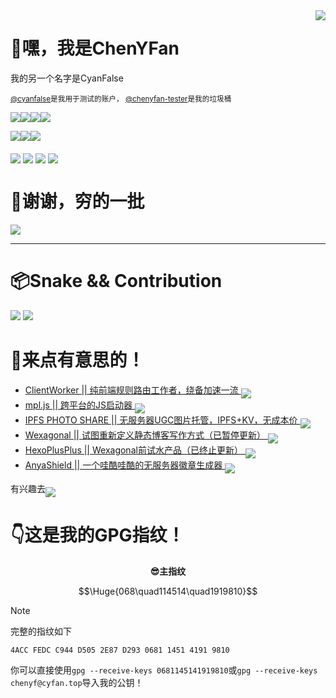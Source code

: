 <img align='right' src='http://i.imgur.com/HT8q4xC.png'>

# 👋嘿，我是ChenYFan

我的另一个名字是CyanFalse

<sub>[@cyanfalse](http://github.com/cyanfalse)是我用于测试的账户， [@chenyfan-tester](http://github.com/chenyfan-tester)是我的垃圾桶</sub>

<img align='middle' src='http://anya.215213344.xyz/?text=%E6%98%AF%E5%AD%A6%E7%94%9F%EF%BC%81%E7%9D%BE%E8%B4%B5%E7%9A%84%E7%B4%AB%E8%89%B2%EF%BC%81&img=http://i.imgur.com/QncNJJ1.png&bgcolor1=a371f7&bgcolor2=8957e5'></img><img align='middle' src='http://anya.215213344.xyz/?text=♂&bgcolor1=b100ffd9&img=http://i.imgur.com/dGqcpPU.jpg'></img><img align='middle' src='http://anya.215213344.xyz/?text=VSCode&bgcolor1=24aff2&bgcolor2=0075b8&img=http://i.imgur.com/XksHKIV.jpg'></img><img align='middle' src='http://anya.215213344.xyz/?text=JavaScript&bgcolor1=f7df37&bgcolor2=f7df37&color=333&img=http://i.imgur.com/de9PXVn.jpg'></img>

[<img align='middle' src='http://anya.215213344.xyz/?bgcolor1=f7a433&bgcolor2=ffdaad&color=fff&text=CloudFlareWorker&img=http://workers.cloudflare.com/resources/logo/logo.svg'></img>](http://workers.cloudflare.com/)[<img align='middle' src='http://anya.215213344.xyz/?text=Vercel&img=http://i.imgur.com/4xpzZlA.png&bgcolor1=000&bgcolor2=000'></img>](http://vercel.com/)[<img align='middle' src='http://anya.215213344.xyz/?text=Azure&img=http://i.imgur.com/YxxZfOo.png&bgcolor1=38c9f3&bgcolor2=074c90'></img>](http://azure.com/)

[<img align='middle' src='http://anya.215213344.xyz/?text=Telegram%20@CyanFalseBot&bgcolor1=30a3e6&bgcolor2=30a3e6&img=http://i.imgur.com/7qo9t7X.jpg'></img>](http://t.me/CyanFalseBot) [<img align='middle' src='http://anya.215213344.xyz/?text=V2EX%20@ChenYFan&img=http://i.imgur.com/PAcMd7y.png&bgcolor1=eee&bgcolor2=ccc&color=333'></img>](http://v2ex.com/member/ChenYFan) [<img align='middle' src='http://anya.215213344.xyz/?text=Mail%20to%20chenyf@cyfan.top&bgcolor1=fff&bgcolor2=eee&img=http://i.imgur.com/5L7CbqA.png&color=555'></img>](mailto:chenyf@cyfan.top) [<img align='middle' src='http://anya.215213344.xyz/?text=Twitter%20@ChenYF_OHHH&bgcolor1=1d9bf0&bgcolor2=30a3e6&img=http://i.imgur.com/dpqSHIL.png'></img>](http://twitter.com/ChenYF_OHHH)


# 🍻谢谢，穷的一批

[![](http://anya.215213344.xyz/?text=%E4%B8%BA%E7%88%B1%E5%8F%91%E7%94%B5%20@ChenYFan&img=http://i.imgur.com/r3hX9Ww.png&bgcolor1=946ce6&bgcolor2=946ce6&color=eee)](http://afdian.net/@ChenYFan)

---

# 📦Snake && Contribution
![](http://github-readme-stats.vercel.app/api/?username=ChenYFan&show_icons=true&title_color=fff&icon_color=79ff97&text_color=9f9f9f&bg_color=151515)
![](http://snakegithub.pages.dev/github-contribution-grid-snake.svg)


# 👀来点有意思的！

- [ClientWorker || 纯前端规则路由工作者，绕备加速一流 <img align='middle' src='http://anya.215213344.xyz/?repo=ChenYFan/ClientWorker&cache=1'></img>](http://github.com/ChenYFan/ClientWorker)
- [mpl.js || 跨平台的JS启动器 <img align='middle' src='http://anya.215213344.xyz/?repo=CrazyCreativeDream/mpl.js&cache=1'></img>](http://github.com/CrazyCreativeDream/mpl.js)
- [IPFS PHOTO SHARE || 无服务器UGC图片托管，IPFS+KV，无成本价 <img align='middle' src='http://anya.215213344.xyz/?repo=ChenYFan-Tester/IPFS_PHOTO_SHARE&cache=1'></img>](http://github.com/ChenYFan-Tester/IPFS_PHOTO_SHARE)
- [Wexagonal || 试图重新定义静态博客写作方式（已暂停更新）  <img align='middle' src='http://anya.215213344.xyz/?repo=Wexagonal/Wexagonal&cache=1'></img>](http://github.com/Wexagonal/Wexagonal)
- [HexoPlusPlus || Wexagonal前试水产品（已终止更新）  <img align='middle' src='http://anya.215213344.xyz/?repo=Hexoplusplus/Hexoplusplus&cache=1'></img>](http://github.com/Hexoplusplus/Hexoplusplus)
- [AnyaShield || 一个哇酷哇酷的无服务器徽章生成器 <img align='middle' src='http://anya.215213344.xyz/?repo=ChenYFan/AnyaShield&cache=1'></img>](http://github.com/ChenYFan/AnyaShield)

有兴趣去[<img align='middle' src='http://anya.215213344.xyz/?text=%E7%9C%8B%E7%9C%8B%E5%8D%9A%E5%AE%A2%EF%BC%81&img=http://avatars.githubusercontent.com/u/53730587&bgcolor1=fff&bgcolor2=eee&color=666'></img>](http://blog.cyfan.top)

# 👇这是我的GPG指纹！

<p align='center'><b>😎主指纹</b></p>

```math
\Huge{068\quad114514\quad1919810}
```

> [!NOTE]
> 完整的指纹如下
> 
> `4ACC FEDC C944 D505 2E87 D293 0681 1451 4191 9810`
>
> 你可以直接使用`gpg --receive-keys 0681145141919810`或`gpg --receive-keys chenyf@cyfan.top`导入我的公钥！
